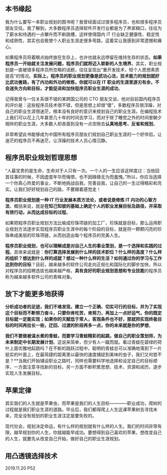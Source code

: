 ## 本书缘起

我为什么要写一本职业规划的图书呢？我曾经面试过很多程序员，也和很多程序员朋友交往。我了解到，大多数程序员选择软件开发行业都是为了养家糊口，往往为了薪水和待遇的一点攀升而不断跳槽，这样使得国内 IT 行业缺乏健康性、稳定性和成熟性，其实也会致使个人职业生涯走很多弯路，这着实让我感到非常遗憾和痛心。

如果程序员将着眼点始终放在生存上，也许也就永远停留在维持生存的状态。**如果程序员一开始就关注发展问题，程序员们就将迈入崭新的人生境界**。其实，职业规划是一直被很多程序员所忽略的话题，往往呈现出“重开发技术，轻个人思想素质提高”的情况。**实际上，程序员的职业规划更像是武功心法，技术能力的规划就好比武功套路，有了内功和外功的修炼，你就可以在 IT 职业的生涯里游刃有余，不会迷失方向和目标，才能促进和加快程序员职业生涯的成功**。

记得我曾与一位关系很不错的某跨国公司的 CTO 朋友交谈，他对目前国内程序员的评价是：这些程序员技术很不错，但是思想上却很“傻”，多数程序员很浮躁，对自己的职业生涯很迷茫，根本没有良好的意识来规划自己的职业生涯。在编程技术上我们可以花上几年甚至几十年的时间去学习，而对于除了睡觉之外的时间里朝夕相伴的职业生涯，大多数人却吝啬到没有一点空隙去**认真地思考、反省和规划**。

非常希望此书能够成为中国所有程序员朋友们规划自己职业生涯的一个好伴侣，让迷茫的程序员不再迷茫，让浮躁的技术人员心情沉静。

## 程序员职业规划哲理思想

“人最宝贵的是生命，生命对于人只有一次。一个人的一生应该这样度过：当他回首往事的时候，不因虚度年华而悔恨，也不因碌碌无为而羞愧。”所以，你应当选择一个你真心热爱的事业，不断地挑战自我，完善自我，让自己的一生过得精彩和充实。让我们好好规划自己的路，不要跟着感觉走！

**程序员职业规划是一种 IT 行业发展本质方法论，或者说是修炼 IT 内功的心智方法**，概括来说，就是**在知己知彼的基础上确定个人的职业发展目标及路径，并采取有效行动，从而达成目标的过程**。

如果把程序员职业规划方法比喻成珍珠项链的加工厂，珍珠就是目标，那么运用职业规划方法逐步实现程序员职业生涯中的每个阶段的目标，就是将一颗颗闪亮的珍珠串成美丽的珍珠项链，从而创造出每个程序员的完美人生。

**程序员职业规划，也可以理解成是对自己人生的事业策划，是一个选择和实践的过程**。具体来说就是：**你打算选择发展到什么样的技术职位？什么样的高度？什么样的组织？想达到什么样的成就？想过一种什么样的生活？如何通过你的学习与工作达到你的目标**？目前，越来越多的软件公司走向正规化和国际化的脚步加快，所以对程序员的招聘选拔也越来越严格，**具有良好的职业规划思想和专业技能**的程序员称为越来越多软件公司的青睐对象。


## 放下才能更多地获得

**分析成功者的足迹，我们不难发现，建立一个正确、切实可行的目标，并为了实现这个目标而不断努力奋斗，只要你肯吃苦，肯努力，再加上一点好运气，你的既定目标就一定能实现；如果你的天赋低于常人，客观条件也不好，那就把实现终极目标的时间再拉长一些，迂回、过渡的阶段再多一点，你的未来就是你的梦想**。

**我们不要做被温水煮的青蛙，而要学习青蛙精彩的起跳，做自己的职业策划师，为未来制定中长期发展计划**。这说来简单，但少有人一蹴而就。看过青蛙在碧绿的荷叶上面优雅地起跳吗？在不断的跳跃过程中，聪明的青蛙总可以准确地落到下一片挺实的叶面上，在最简捷的距离里以最快的速度捕捉到美味的虫子，我们又何尝不是？**当我们开始铺设职业之路时，同样也需要科学地选择和设定自己的目标顺序，一方面注意寻找新的目标，另一方面不断积累思想、技术、资源和阅历，逐步实现人生发展目标。

## 苹果定律

其实我们的人生就是苹果虫，而苹果是我们的人生目标————职业成功，爬树的过程就是我们职业生涯的道路。毕业后，我们都得爬上人生这课苹果树去寻找未来，完全没有规划的职业生涯注定是要失败的。

现代社会，规划决定命运，有什么样的规划就有什么样的人生。我们的时间非常有限，越早规划你的人生，你就越能早成功。要想得到自己喜欢的苹果，想改变自己的人生，就要先从改变自己开始，做好自己的职业生涯规划。


## 用凸透镜选择技术

2019.11.20  P52







